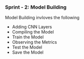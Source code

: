 ### Sprint - 2: Model Building
Model Building invloves the following 
- Adding CNN Layers
- Compiling the Model
- Train the Model
- Observing the Metrics
- Test the Model
- Save the Model
